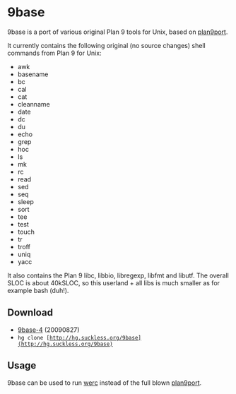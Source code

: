 9base
=====
9base is a port of various original Plan 9 tools for Unix, based on
[plan9port](http://swtch.com/plan9port/).

It currently contains the following original (no source changes) shell commands from Plan 9 for Unix:

* awk
* basename
* bc
* cal
* cat
* cleanname
* date
* dc
* du
* echo
* grep
* hoc
* ls
* mk
* rc
* read
* sed
* seq
* sleep
* sort
* tee
* test
* touch
* tr
* troff
* uniq
* yacc

It also contains the Plan 9 libc, libbio, libregexp, libfmt and libutf.
The overall SLOC is about 40kSLOC, so this userland + all libs is much smaller as for example bash (duh!).


Download
--------
* [9base-4](http://dl.suckless.org/tools/9base-4.tar.gz) (20090827)
* <code>hg clone [http://hg.suckless.org/9base](http://hg.suckless.org/9base)</code>

Usage
-----
9base can be used to run [werc](http://werc.cat-v.org) instead of the full blown [plan9port](http://swtch.com/plan9port).
